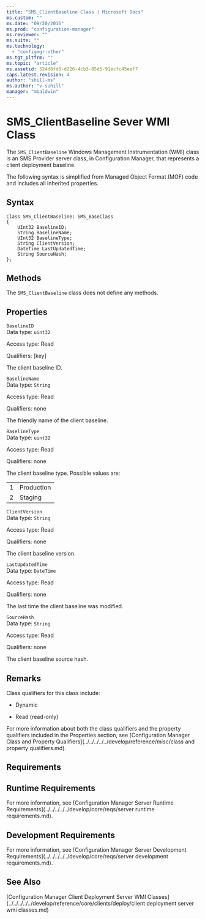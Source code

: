 ```yaml
---
title: "SMS_ClientBaseline Class | Microsoft Docs"
ms.custom: ""
ms.date: "09/20/2016"
ms.prod: "configuration-manager"
ms.reviewer: ""
ms.suite: ""
ms.technology:
  - "configmgr-other"
ms.tgt_pltfrm: ""
ms.topic: "article"
ms.assetid: 524d8fd8-d226-4cb3-85d5-91ecfc45eef7
caps.latest.revision: 4
author: "shill-ms"
ms.author: "v-suhill"
manager: "mbaldwin"
---
```

# SMS_ClientBaseline Sever WMI Class
The `SMS_ClientBaseline` Windows Management Instrumentation (WMI) class is an SMS Provider server class, in Configuration Manager, that represents a client deployment baseline.  

 The following syntax is simplified from Managed Object Format (MOF) code and includes all inherited properties.  

## Syntax  

```  
Class SMS_ClientBaseline: SMS_BaseClass  
{  
    UInt32 BaselineID;  
    String BaselineName;  
    UInt32 BaselineType;  
    String ClientVersion;      
    DateTime LastUpdatedTime;  
    String SourceHash;      
};  

```  

## Methods  
 The `SMS_ClientBaseline` class does not define any methods.  

## Properties  
 `BaselineID`  
 Data type: `uint32`  

 Access type: Read  

 Qualifiers: [key]  

 The client baseline ID.  

 `BaselineName`  
 Data type: `String`  

 Access type: Read  

 Qualifiers: none  

 The friendly name of the client baseline.  

 `BaselineType`  
 Data type: `uint32`  

 Access type: Read  

 Qualifiers: none  

 The client baseline type. Possible values are:  

|||  
|-|-|  
|1|Production|  
|2|Staging|  

 `ClientVersion`  
 Data type: `String`  

 Access type: Read  

 Qualifiers: none  

 The client baseline version.  

 `LastUpdatedTime`  
 Data type: `DateTime`  

 Access type: Read  

 Qualifiers: none  

 The last time the client baseline was modified.  

 `SourceHash`  
 Data type: `String`  

 Access type: Read  

 Qualifiers: none  

 The client baseline source hash.  

## Remarks  
 Class qualifiers for this class include:  

-   Dynamic  

-   Read (read-only)  

 For more information about both the class qualifiers and the property qualifiers included in the Properties section, see [Configuration Manager Class and Property Qualifiers](../../../../../develop/reference/misc/class and property qualifiers.md).  

## Requirements  

## Runtime Requirements  
 For more information, see [Configuration Manager Server Runtime Requirements](../../../../../develop/core/reqs/server runtime requirements.md).  

## Development Requirements  
 For more information, see [Configuration Manager Server Development Requirements](../../../../../develop/core/reqs/server development requirements.md).  

## See Also  
 [Configuration Manager Client Deployment Server WMI Classes](../../../../../develop/reference/core/clients/deploy/client deployment server wmi classes.md)
